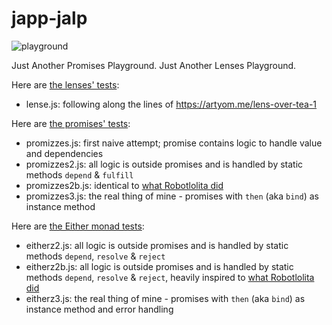 # japp-jalp

![playground](https://cloud.githubusercontent.com/assets/2652413/12503252/005c7be8-c0d3-11e5-9621-5e98cd08478d.jpg)

Just Another Promises Playground. Just Another Lenses Playground.

Here are [the lenses' tests](https://muzietto.github.io/japp-jalp/Lenses_Mocha.html):
- lense.js: following along the lines of https://artyom.me/lens-over-tea-1

Here are [the promises' tests](https://muzietto.github.io/japp-jalp/Promizzes_Mocha.html):
- promizzes.js: first naive attempt; promise contains logic to handle value and dependencies
- promizzes2.js: all logic is outside promises and is handled by static methods `depend` & `fulfill`
- promizzes2b.js: identical to [what Robotlolita did]( http://robotlolita.me/2015/11/15/how-do-promises-work.html#a-minimal-promise-implementation)
- promizzes3.js: the real thing of mine - promises with `then` (aka `bind`) as instance method

Here are [the Either monad tests](https://muzietto.github.io/japp-jalp/Eitherz_Mocha.html):
- eitherz2.js: all logic is outside promises and is handled by static methods `depend`, `resolve` & `reject`
- eitherz2b.js: all logic is outside promises and is handled by static methods `depend`, `resolve` & `reject`, heavily inspired to [what Robotlolita did]( http://robotlolita.me/2015/11/15/how-do-promises-work.html#handling-errors-with-promises)
- eitherz3.js: the real thing of mine - promises with `then` (aka `bind`) as instance method and error handling
